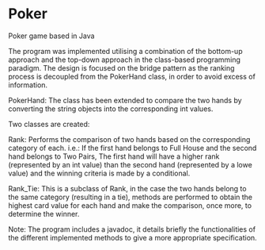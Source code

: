 # Poker
Poker game based in Java

The program was implemented utilising a combination of the bottom-up approach and the top-down
approach in the class-based programming paradigm. The design is focused on the bridge pattern 
as the ranking process is decoupled from the PokerHand class, in order to avoid excess of
information. 

PokerHand: The class has been extended to compare the two hands by converting the string objects
into the corresponding int values. 

Two classes are created: 

Rank: Performs the comparison of two hands based on the corresponding category of each.
i.e.: If the first hand belongs to Full House and the second hand belongs to Two Pairs,
The first hand will have a higher rank (represented by an int value) than the second hand
(represented by a lowe value) and the winning criteria is made by a conditional.

Rank_Tie: This is a subclass of Rank, in the case the two hands belong to the same category
(resulting in a tie), methods are performed to obtain the highest card value for each hand
and make the comparison, once more, to determine the winner.    

Note: The program includes a javadoc, it details briefly the functionalities
of the different implemented methods to give a more appropriate specification.
